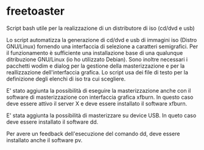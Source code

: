 # freetoaster
Script bash utile per la realizzazione di un distributore di iso (cd/dvd e usb)

Lo script automatizza la generazione di cd/dvd e usb di immagini iso (Distro GNU/Linux) fornendo una interfaccia di selezione a caratteri semigrafici.
Per il funzionamento è sufficiente una installazione base di una qualunque ditribuzione GNU/Linux (io ho utilizzato Debian).
Sono inoltre necessari i pacchetti wodim e dialog per la gestione della masterizzazione e per la reallizzazione dell'interfaccia grafica.
Lo script usa dei file di testo per la definizione degli elenchi di iso tra cui scegliere.

E' stato aggiunta la possibilità di eseguire la masterizzazione anche con il software di masterizzazione con interfaccia grafica xfburn. In questo caso deve essere attivo il server X e deve essere installato il software xfburn.

E' stata aggiunta la possibilità di masterizzare su device USB. In queto caso deve essere installato il software dd.

Per avere un feedback dell'esecuzione del comando dd, deve essere installato anche il software pv.

